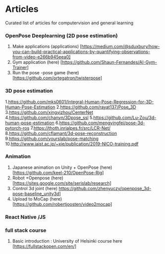 # Articles
Curated list of articles  for computervision and general learning 

### OpenPose Deeplearning (2D pose estimation)
1. Make applications (applications) [https://medium.com/@sduxbury/how-you-can-build-practical-applications-by-quantifying-observations-from-video-e266b945eea0]
2. Gym application (here) [https://github.com/Shaun-Fernandes/AI-Gym-Trainer]
3. Run the pose -pose game (here) [https://github.com/ortegatron/twisterpose]

### 3D pose estimation 
1.https://github.com/mks0601/Integral-Human-Pose-Regression-for-3D-Human-Pose-Estimation
2.https://github.com/rayat137/Pose_3D
3.https://github.com/xingyizhou/CenterNet
4.https://github.com/chanyn/3Dpose_ssl
5.https://github.com/Lu-Zou/3d-human-pose-estimation
6.https://github.com/mengyingfei/pose-3d-pytorch-ros
7.https://thoth.inrialpes.fr/src/LCR-Net/
8.https://github.com/cflamant/3d-pose-reconstruction
9.https://github.com/yourslab/pose-matching
10.http://www.jaist.ac.jp/~xie/publication/2019-NICO-training.pdf

### Animation 
1. Japanese animation on Unity + OpenPose (here) [https://github.com/keel-210/OpenPose-Rig]
2. Robot +Openpose (here)[https://sites.google.com/site/serislab/research]
3. Control 3d joint (here) https://github.com/zhenyuczy/openpose_3d-pose-baseline_unity3d]
4. Upload to MoCap (here) [https://github.com/robertjoosten/video2mocap]

### React Native /JS 

### full stack course 
1. Basic introduction : University of Helsinki course here [https://fullstackopen.com/en/]



